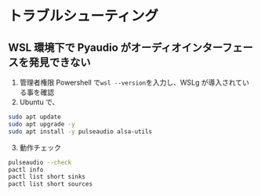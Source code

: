 # トラブルシューティング

## WSL 環境下で Pyaudio がオーディオインターフェースを発見できない

1. 管理者権限 Powershell で`wsl --version`を入力し、WSLg が導入されている事を確認
2. Ubuntu で、

```sh
sudo apt update
sudo apt upgrade -y
sudo apt install -y pulseaudio alsa-utils
```

3. 動作チェック

```sh
pulseaudio --check
pactl info
pactl list short sinks
pactl list short sources
```

